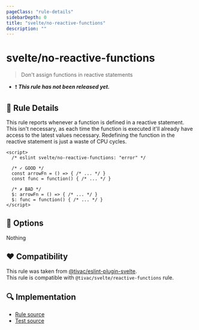 ```yaml
---
pageClass: "rule-details"
sidebarDepth: 0
title: "svelte/no-reactive-functions"
description: ""
---
```


# svelte/no-reactive-functions

> Don't assign functions in reactive statements

- :exclamation: <badge text="This rule has not been released yet." vertical="middle" type="error"> **_This rule has not been released yet._** </badge>

## :book: Rule Details

This rule reports whenever a function is defined in a reactive statement. This isn't necessary, as each time the function is executed it'll already have access to the latest values necessary. Redefining the function in the reactive statement is just a waste of CPU cycles.

<ESLintCodeBlock>

<!--eslint-skip-->

```svelte
<script>
  /* eslint svelte/no-reactive-functions: "error" */

  /* ✓ GOOD */
  const arrowFn = () => { /* ... */ }
  const func = function() { /* ... */ }
  
  /* ✗ BAD */
  $: arrowFn = () => { /* ... */ }
  $: func = function() { /* ... */ }
</script>
```

</ESLintCodeBlock>

## :wrench: Options

Nothing

## :heart: Compatibility

This rule was taken from [@tivac/eslint-plugin-svelte].  
This rule is compatible with `@tivac/svelte/reactive-functions` rule.

[@tivac/eslint-plugin-svelte]: https://github.com/tivac/eslint-plugin-svelte/
## :mag: Implementation

- [Rule source](https://github.com/ota-meshi/eslint-plugin-svelte/blob/main/src/rules/no-reactive-functions.ts)
- [Test source](https://github.com/ota-meshi/eslint-plugin-svelte/blob/main/tests/src/rules/no-reactive-functions.ts)
